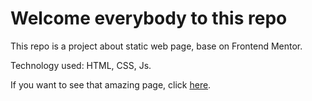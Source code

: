 # Welcome everybody to this repo

This repo is a project about static web page, base on Frontend Mentor.

Technology used: HTML, CSS, Js.

If you want to see that amazing page, click [here](https://drinkwater30m.github.io/Challenge-4-With-HTML-CSS/).

